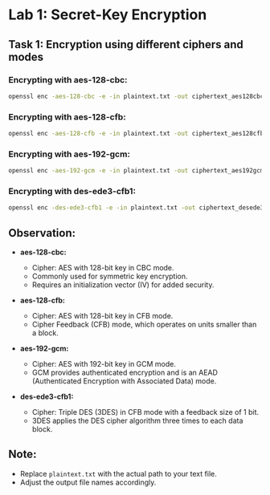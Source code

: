 # Lab 1: Secret-Key Encryption

## Task 1: Encryption using different ciphers and modes

### Encrypting with aes-128-cbc:
```bash
openssl enc -aes-128-cbc -e -in plaintext.txt -out ciphertext_aes128cbc.txt -K 0123456789abcd -iv 0102030405
```

### Encrypting with aes-128-cfb:
```bash
openssl enc -aes-128-cfb -e -in plaintext.txt -out ciphertext_aes128cfb.txt -K 0123456789abcd -iv 0102030405
```

### Encrypting with aes-192-gcm:
```bash
openssl enc -aes-192-gcm -e -in plaintext.txt -out ciphertext_aes192gcm.txt -K 0123456789abcd -iv 0102030405
```

### Encrypting with des-ede3-cfb1:
```bash
openssl enc -des-ede3-cfb1 -e -in plaintext.txt -out ciphertext_desede3cfb1.txt -K 0123456789abcd -iv 0102030405
```

## Observation:

- **aes-128-cbc:**
  - Cipher: AES with 128-bit key in CBC mode.
  - Commonly used for symmetric key encryption.
  - Requires an initialization vector (IV) for added security.

- **aes-128-cfb:**
  - Cipher: AES with 128-bit key in CFB mode.
  - Cipher Feedback (CFB) mode, which operates on units smaller than a block.

- **aes-192-gcm:**
  - Cipher: AES with 192-bit key in GCM mode.
  - GCM provides authenticated encryption and is an AEAD (Authenticated Encryption with Associated Data) mode.

- **des-ede3-cfb1:**
  - Cipher: Triple DES (3DES) in CFB mode with a feedback size of 1 bit.
  - 3DES applies the DES cipher algorithm three times to each data block.

## Note:
- Replace `plaintext.txt` with the actual path to your text file.
- Adjust the output file names accordingly.
